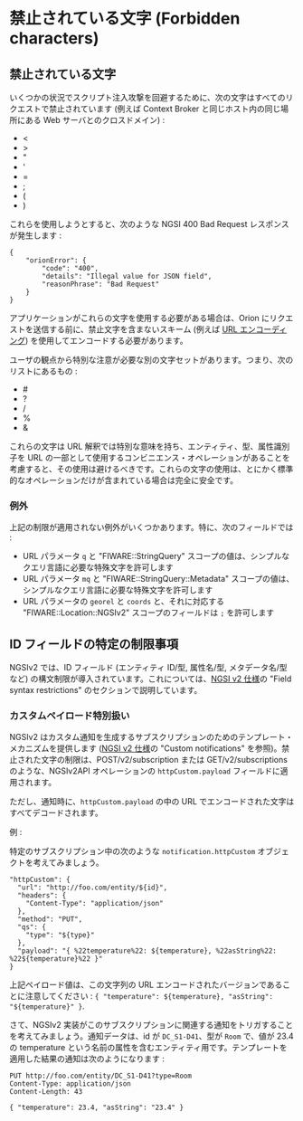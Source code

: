 # 禁止されている文字 (Forbidden characters)

## 禁止されている文字

いくつかの状況でスクリプト注入攻撃を回避するために、次の文字はすべてのリクエストで禁止されています (例えば Context Broker と同じホスト内の同じ場所にある Web サーバとのクロスドメイン) :

-   &lt;
-   &gt;
-   "
-   '
-   =
-   ;
-   (
-   )

これらを使用しようとすると、次のような NGSI 400 Bad Request レスポンスが発生します :

    {
        "orionError": {
            "code": "400",
            "details": "Illegal value for JSON field",
            "reasonPhrase": "Bad Request"
        }
    }

アプリケーションがこれらの文字を使用する必要がある場合は、Orion にリクエストを送信する前に、禁止文字を含まないスキーム (例えば [URL エンコーディング](http://www.degraeve.com/reference/urlencoding.php)) を使用してエンコードする必要があります。

ユーザの観点から特別な注意が必要な別の文字セットがあります。つまり、次のリストにあるもの :

-   \#
-   ?
-   /
-   %
-   &

これらの文字は URL 解釈では特別な意味を持ち、エンティティ、型、属性識別子を URL の一部として使用するコンビニエンス・オペレーションがあることを考慮すると、その使用は避けるべきです。これらの文字の使用は、とにかく標準的なオペレーションだけが含まれている場合は完全に安全です。

### 例外

上記の制限が適用されない例外がいくつかあります。特に、次のフィールドでは :

* URL パラメータ `q` と "FIWARE::StringQuery" スコープの値は、シンプルなクエリ言語に必要な特殊文字を許可します
* URL パラメータ `mq` と "FIWARE::StringQuery::Metadata" スコープの値は、シンプルなクエリ言語に必要な特殊文字を許可します
* URL パラメータの `georel` と `coords` と、それに対応する "FIWARE::Location::NGSIv2" スコープのフィールドは `;` を許可します

## ID フィールドの特定の制限事項

NGSIv2 では、ID フィールド (エンティティ ID/型, 属性名/型, メタデータ名/型など) の構文制限が導入されています。これについては、[NGSI v2 仕様](http://telefonicaid.github.io/fiware-orion/api/v2/stable/)の "Field syntax restrictions" のセクションで説明しています。

### カスタムペイロード特別扱い

NGSIv2 はカスタム通知を生成するサブスクリプションのためのテンプレート・メカニズムを提供します ([NGSI v2 仕様](http://telefonicaid.github.io/fiware-orion/api/v2/stable/)の "Custom notifications" を参照)。禁止された文字の制限は、POST/v2/subscription または GET/v2/subscriptions のような、NGSIv2API オペレーションの `httpCustom.payload` フィールドに適用されます。

ただし、通知時に、`httpCustom.payload` の中の URL でエンコードされた文字はすべてデコードされます。

例 :

特定のサブスクリプション中の次のような `notification.httpCustom` オブジェクトを考えてみましょう。

```
"httpCustom": {
  "url": "http://foo.com/entity/${id}",
  "headers": {
    "Content-Type": "application/json"
  },
  "method": "PUT",
  "qs": {
    "type": "${type}"
  },
  "payload": "{ %22temperature%22: ${temperature}, %22asString%22: %22${temperature}%22 }"
}
```

上記ペイロード値は、この文字列の URL エンコードされたバージョンであることに注意してください :
`{ "temperature": ${temperature}, "asString": "${temperature}" }`.

さて、NGSIv2 実装がこのサブスクリプションに関連する通知をトリガすることを考えてみましょう。通知データは、id が `DC_S1-D41`、型が `Room` で、値が 23.4 の temperature という名前の属性を含むエンティティ用です。テンプレートを適用した結果の通知は次のようになります :

```
PUT http://foo.com/entity/DC_S1-D41?type=Room
Content-Type: application/json 
Content-Length: 43

{ "temperature": 23.4, "asString": "23.4" }
```
